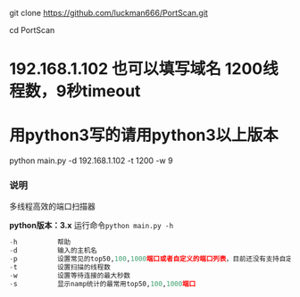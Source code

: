 


git clone https://github.com/luckman666/PortScan.git

cd PortScan

# 192.168.1.102 也可以填写域名 1200线程数，9秒timeout

# 用python3写的请用python3以上版本

python main.py -d 192.168.1.102 -t 1200 -w 9

### 说明

多线程高效的端口扫描器

**python版本：3.x**
运行命令`python main.py -h`
```python
-h			帮助
-d			输入的主机名
-p			设置常见的top50,100,1000端口或者自定义的端口列表，目前还没有支持自定义端口范围扫描（待             实现）
-t			设置扫描的线程数
-w			设置等待连接的最大秒数
-s			显示namp统计的最常用top50,100,1000端口
```

